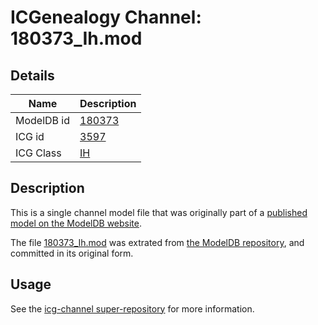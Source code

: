 # ICGenealogy Channel: 180373\_Ih.mod

## Details

Name | Description
---- | -----------
ModelDB id | [180373](http://senselab.med.yale.edu/ModelDB/ShowModel.cshtml?model=180373)
ICG id | [3597](http://icg.neurotheory.ox.ac.uk/channels/4/3597)
ICG Class | [IH](http://icg.neurotheory.ox.ac.uk/channels/4)

## Description

This is a single channel model file that was originally part of a [published model on the ModelDB website](http://senselab.med.yale.edu/mModelDB/ShowModel.cshtml?model=180373).

The file [180373\_Ih.mod](180373_Ih.mod) was extrated from [the ModelDB repository](http://senselab.med.yale.edu/ModelDB/ShowModel.cshtml?model=180373), and committed in its original form.

## Usage

See the [icg-channel super-repository](https://github.com/icgenealogy/icg-channels) for more information.